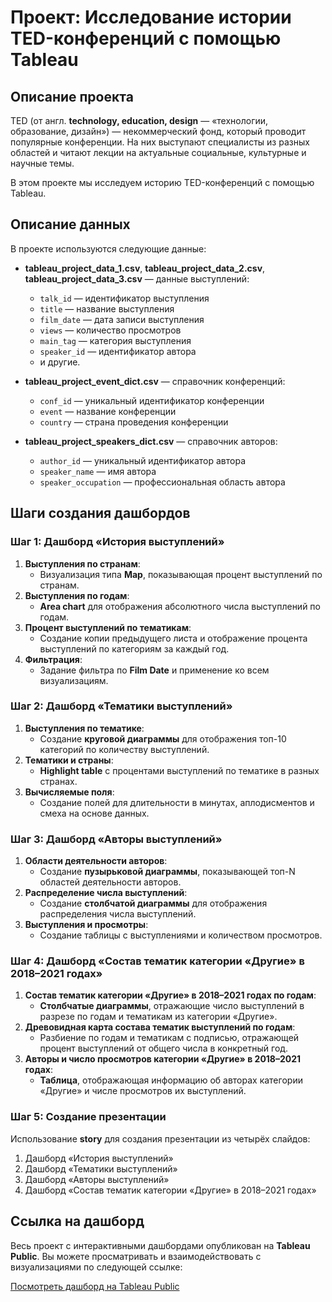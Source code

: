 # Проект: Исследование истории TED-конференций с помощью Tableau

## Описание проекта
TED (от англ. **technology, education, design** — «технологии, образование, дизайн») — некоммерческий фонд, который проводит популярные конференции. На них выступают специалисты из разных областей и читают лекции на актуальные социальные, культурные и научные темы.

В этом проекте мы исследуем историю TED-конференций с помощью Tableau.

## Описание данных
В проекте используются следующие данные:

- **tableau_project_data_1.csv**, **tableau_project_data_2.csv**, **tableau_project_data_3.csv** — данные выступлений:
  - `talk_id` — идентификатор выступления
  - `title` — название выступления
  - `film_date` — дата записи выступления
  - `views` — количество просмотров
  - `main_tag` — категория выступления
  - `speaker_id` — идентификатор автора
  - и другие.

- **tableau_project_event_dict.csv** — справочник конференций:
  - `conf_id` — уникальный идентификатор конференции
  - `event` — название конференции
  - `country` — страна проведения конференции

- **tableau_project_speakers_dict.csv** — справочник авторов:
  - `author_id` — уникальный идентификатор автора
  - `speaker_name` — имя автора
  - `speaker_occupation` — профессиональная область автора

## Шаги создания дашбордов

### Шаг 1: Дашборд «История выступлений»
1. **Выступления по странам**:
   - Визуализация типа **Map**, показывающая процент выступлений по странам.
2. **Выступления по годам**:
   - **Area chart** для отображения абсолютного числа выступлений по годам.
3. **Процент выступлений по тематикам**:
   - Создание копии предыдущего листа и отображение процента выступлений по категориям за каждый год.
4. **Фильтрация**:
   - Задание фильтра по **Film Date** и применение ко всем визуализациям.

### Шаг 2: Дашборд «Тематики выступлений»
1. **Выступления по тематике**:
   - Создание **круговой диаграммы** для отображения топ-10 категорий по количеству выступлений.
2. **Тематики и страны**:
   - **Highlight table** с процентами выступлений по тематике в разных странах.
3. **Вычисляемые поля**:
   - Создание полей для длительности в минутах, аплодисментов и смеха на основе данных.

### Шаг 3: Дашборд «Авторы выступлений»
1. **Области деятельности авторов**:
   - Создание **пузырьковой диаграммы**, показывающей топ-N областей деятельности авторов.
2. **Распределение числа выступлений**:
   - Создание **столбчатой диаграммы** для отображения распределения числа выступлений.
3. **Выступления и просмотры**:
   - Создание таблицы с выступлениями и количеством просмотров.

### Шаг 4: Дашборд «Состав тематик категории «Другие» в 2018–2021 годах»
1. **Состав тематик категории «Другие» в 2018–2021 годах по годам**:
   - **Столбчатые диаграммы**, отражающие число выступлений в разрезе по годам и тематикам из категории «Другие».
2. **Древовидная карта состава тематик выступлений по годам**:
   - Разбиение по годам и тематикам с подписью, отражающей процент выступлений от общего числа в конкретный год.
3. **Авторы и число просмотров категории «Другие» в 2018–2021 годах**:
   - **Таблица**, отображающая информацию об авторах категории «Другие» и числе просмотров их выступлений.

### Шаг 5: Создание презентации
Использование **story** для создания презентации из четырёх слайдов:
1. Дашборд «История выступлений»
2. Дашборд «Тематики выступлений»
3. Дашборд «Авторы выступлений»
4. Дашборд «Состав тематик категории «Другие» в 2018–2021 годах»
## Ссылка на дашборд

Весь проект с интерактивными дашбордами опубликован на **Tableau Public**. Вы можете просматривать и взаимодействовать с визуализациями по следующей ссылке:

[Посмотреть дашборд на Tableau Public](https://public.tableau.com/app/profile/azamat.khaliullin/viz/TEDConferences/TED2002-2021)

